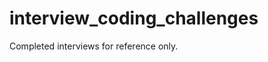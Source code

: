 interview_coding_challenges
===========================

Completed interviews for reference only.  
